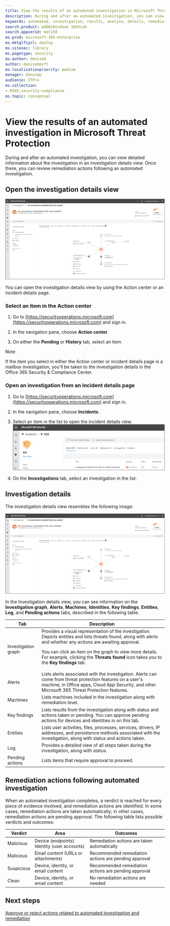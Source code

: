 ```yaml
---
title: View the results of an automated investigation in Microsoft Threat Protection 
description: During and after an automated investigation, you can view the results and key findings
keywords: automated, investigation, results, analyze, details, remediation, autoair
search.product: eADQiWindows 10XVcnh
search.appverid: met150
ms.prod: microsoft-365-enterprise
ms.mktglfcycl: deploy
ms.sitesec: library
ms.pagetype: security
ms.author: deniseb
author: denisebmsft
ms.localizationpriority: medium
manager: dansimp
audience: ITPro
ms.collection: 
- M365-security-compliance 
ms.topic: conceptual
---
```


# View the results of an automated investigation in Microsoft Threat Protection

During and after an automated investigation, you can view detailed information about the investigation in an investigation details view. Once there, you can review remediation actions following an automated investigation.

## Open the investigation details view

![Investigation details](../images/mtp-air-investdetails.png)

You can open the investigation details view by using the Action center or an incident details page.

### Select an item in the Action center

1. Go to [https://securityoperations.microsoft.com](https://securityoperations.microsoft.com) and sign in. 

2. In the navigation pane, choose **Action center**. 

3. On either the **Pending** or **History** tab, select an item.

> [!NOTE]
> If the item you select in either the Action center or incident details page is a mailbox investigation, you'll be taken to the investigation details in the Office 365 Security & Compliance Center. 

### Open an investigation from an incident details page

1. Go to [https://securityoperations.microsoft.com](https://securityoperations.microsoft.com) and sign in. 

2. In the navigation pane, choose **Incidents**. 

3. Select an item in the list to open the incident details view.<br/>![Incident details](../images/mtp-incidentdetails-tabs.png)

4. On the **Investigations** tab, select an investigation in the list.

## Investigation details

The investigation details view resembles the following image:

![Investigation details](../images/mtp-air-investdetails.png)

In the Investigation details view, you can see information on the **Investigation graph**, **Alerts**, **Machines**, **Identities**, **Key findings**, **Entities**, **Log**, and **Pending actions** tabs, described in the following table.

|Tab	|Description |
|--------|--------|
|Investigation graph	|Provides a visual representation of the investigation. Depicts entities and lists threats found, along with alerts and whether any actions are awaiting approval.<p>You can click an item on the graph to view more details. For example, clicking the **Threats found** icon takes you to the **Key findings** tab. |
|Alerts	|Lists alerts associated with the investigation. Alerts can come from threat protection features on a user's machine, in Office apps, Cloud App Security, and other Microsoft 365 Threat Protection features.|
|Machines	|Lists machines included in the investigation along with remediation level.|
|Key findings	|Lists results from the investigation along with status and actions taken or pending. You can approve pending actions for devices and identities in on this tab.|
|Entities	|Lists user activities, files, processes, services, drivers, IP addresses, and persistence methods associated with the investigation, along with status and actions taken.|
|Log	|Provides a detailed view of all steps taken during the investigation, along with status.|
|Pending actions	|Lists items that require approval to proceed.|

## Remediation actions following automated investigation

When an automated investigation completes, a verdict is reached for every piece of evidence involved, and remediation actions are identified. In some cases, remediation actions are taken automatically; in other cases, remediation actions are pending approval. The following table lists possible verdicts and outcomes:

|Verdict	|Area	|Outcomes|
|------|------|------|
|Malicious	|Device (endpoints)<br/>Identity (user accounts)	|Remediation actions are taken automatically|
|Malicious	|Email content (URLs or attachments) | Recommended remediation actions are pending approval|
|Suspicious	|Device, identity, or email content |Recommended remediation actions are pending approval|
|Clean	|Device, identity, or email content	|No remediation actions are needed|

## Next steps

[Approve or reject actions related to automated investigation and remediation](mtp-autoir-actions.md)